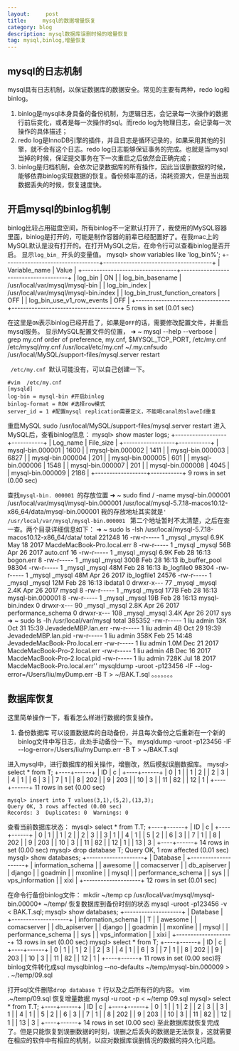 ```yaml
---
layout:     post
title:     mysql的数据增量恢复 
category: blog
description: mysql数据库误删时候的增量恢复
tag: mysql,binlog,增量恢复
---
```


## mysql的日志机制
mysql具有日志机制，以保证数据库的数据安全。常见的主要有两种，redo log和binlog。
1. binlog是mysql本身具备的备份机制，为逻辑日志，会记录每一次操作的数据行前后变化，或者是每一次操作的sql。而redo log为物理日志，会记录每一次操作的具体描述；
2. redo log是InnoDB引擎的插件，并且日志是循环记录的，如果采用其他的引擎，就不会有这个日志。redo log日志能够保证事务的完成。也就是当mysql当掉的时候，保证提交事务在下一次重启之后依然会正确完成；
3. binlog是归档机制，会依次记录数据库的所有操作，因此当误删数据的时候，能够依靠binlog实现数据的恢复。备份频率高的话，消耗资源大，但是当出现数据丢失的时候，恢复速度快。
## 开启mysql的binlog机制
binlog比较占用磁盘空间，所有binlog不一定默认打开了，我使用的MySQL容器里面，binlog是打开的，可能是制作容器的前辈已经配置好了。在我mac上的MySQL默认是没有打开的。在打开MySQL之后，在命令行可以查看binlog是否开启。
显示`log_bin_` 开头的变量值。
	mysql> show variables like 'log_bin%';
	+---------------------------------+--------------------------------------+
	| Variable_name                   | Value                                |
	+---------------------------------+--------------------------------------+
	| log_bin                         | ON                                   |
	| log_bin_basename                | /usr/local/var/mysql/mysql-bin       |
	| log_bin_index                   | /usr/local/var/mysql/mysql-bin.index |
	| log_bin_trust_function_creators | OFF                                  |
	| log_bin_use_v1_row_events       | OFF                                  |
	+---------------------------------+--------------------------------------+
	5 rows in set (0.01 sec)

在这里是`ON`表示binlog已经开启了，如果是`OFF`的话，需要修改配置文件，并重启mysql服务。
显示MySQL配置文件的位置，
	➜  ~ mysql --help --verbose | grep my.cnf
	                      order of preference, my.cnf, $MYSQL_TCP_PORT,
	/etc/my.cnf /etc/mysql/my.cnf /usr/local/etc/my.cnf ~/.my.cnfsudo /usr/local/MySQL/support-files/mysql.server restart

` /etc/my.cnf `默认可能没有，可以自己创建一下。

	#vim  /etc/my.cnf
	[mysqld]
	log-bin = mysql-bin #开启binlog
	binlog-format = ROW #选择row模式
	server_id = 1 #配置mysql replication需要定义，不能喝canal的slaveId重复

重启MySQL
	 sudo /usr/local/MySQL/support-files/mysql.server restart
进入MySQL后，查看binlog信息：
	mysql> show master logs;
	+------------------+-----------+
	| Log_name         | File_size |
	+------------------+-----------+
	| mysql-bin.000001 |      1600 |
	| mysql-bin.000002 |      1411 |
	| mysql-bin.000003 |      6827 |
	| mysql-bin.000004 |       201 |
	| mysql-bin.000005 |       601 |
	| mysql-bin.000006 |      1548 |
	| mysql-bin.000007 |       201 |
	| mysql-bin.000008 |      4045 |
	| mysql-bin.000009 |      2186 |
	+------------------+-----------+
	9 rows in set (0.00 sec)

查找`mysql-bin. 000001 `的存放位置
	➜  ~ sudo find / -name mysql-bin.000001
	/usr/local/var/mysql/mysql-bin.000001
	/usr/local/mysql-5.7.18-macos10.12-x86_64/data/mysql-bin.000001
我的存放地址其实就是`' /usr/local/var/mysql/mysql-bin.000001 `
第二个地址暂时不太清楚，之后在查一查。两个目录详细信息如下：
	➜  ~ sudo ls -lsh  /usr/local/mysql-5.7.18-macos10.12-x86_64/data/
	total 221248
	   16 -rw-r-----    1 _mysql  _mysql   6.9K May 18  2017 MacdeMacBook-Pro.local.err
	    8 -rw-r-----    1 _mysql  _mysql    56B Apr 26  2017 auto.cnf
	   16 -rw-r-----    1 _mysql  _mysql   6.9K Feb 28 16:13 bogon.err
	    8 -rw-r-----    1 _mysql  _mysql   300B Feb 28 16:13 ib_buffer_pool
	98304 -rw-r-----    1 _mysql  _mysql    48M Feb 28 16:13 ib_logfile0
	98304 -rw-r-----    1 _mysql  _mysql    48M Apr 26  2017 ib_logfile1
	24576 -rw-r-----    1 _mysql  _mysql    12M Feb 28 16:13 ibdata1
	    0 drwxr-x---   77 _mysql  _mysql   2.4K Apr 26  2017 mysql
	    8 -rw-r-----    1 _mysql  _mysql   177B Feb 28 16:13 mysql-bin.000001
	    8 -rw-r-----    1 _mysql  _mysql    19B Feb 28 16:13 mysql-bin.index
	    0 drwxr-x---   90 _mysql  _mysql   2.8K Apr 26  2017 performance_schema
	    0 drwxr-x---  108 _mysql  _mysql   3.4K Apr 26  2017 sys
	➜  ~ sudo ls -lh  /usr/local/var/mysql
	total 385352
	-rw-r-----    1 liu  admin    13K Oct 31 15:39 JevadedeMBP.lan.err
	-rw-r-----    1 liu  admin     4B Oct 29 19:39 JevadedeMBP.lan.pid
	-rw-r-----    1 liu  admin   358K Feb 25 14:48 JevadedeMacBook-Pro.local.err
	-rw-r-----    1 liu  admin   1.0M Dec 21  2017 MacdeMacBook-Pro-2.local.err
	-rw-r-----    1 liu  admin     4B Dec 16  2017 MacdeMacBook-Pro-2.local.pid
	-rw-r-----    1 liu  admin   728K Jul 18  2017 MacdeMacBook-Pro.local.err''  mysqldump -uroot -p123456 -lF --log-error=/Users/liu/myDump.err -B T > ~/BAK.T.sql
	。。。。。。。

## 数据库恢复
这里简单操作一下，看看怎么样进行数据的恢复操作。
1. 备份数据库
可以设置数据库的自动备份，并且每次备份之后重新在一个新的binlog文件中写日志，此处手动备份一下。
	 mysqldump -uroot -p123456 -lF --log-error=/Users/liu/myDump.err -B T > ~/BAK.T.sql

进入mysql中，进行数据库的相关操作，增删改，然后模拟误删数据库。
	mysql> select * from T;
	+----+------+
	| ID | c    |
	+----+------+
	|  0 |    1 |
	|  1 |    2 |
	|  2 |    3 |
	|  4 |    1 |
	|  6 |    3 |
	|  7 |    1 |
	|  8 |  202 |
	|  9 |  203 |
	| 10 |    3 |
	| 11 |   82 |
	| 12 |    1 |
	+----+------+
	11 rows in set (0.00 sec)
	
	mysql> insert into T values(3,1),(5,2),(13,3);
	Query OK, 3 rows affected (0.00 sec)
	Records: 3  Duplicates: 0  Warnings: 0

查看当前数据库状态：
	mysql> select * from T.T;
	+----+------+
	| ID | c    |
	+----+------+
	|  0 |    1 |
	|  1 |    2 |
	|  2 |    3 |
	|  3 |    1 |
	|  4 |    1 |
	|  5 |    2 |
	|  6 |    3 |
	|  7 |    1 |
	|  8 |  202 |
	|  9 |  203 |
	| 10 |    3 |
	| 11 |   82 |
	| 12 |    1 |
	| 13 |    3 |
	+----+------+
	14 rows in set (0.00 sec)
	mysql> drop database T;
	Query OK, 1 row affected (0.01 sec)
	mysql> show databases;
	+--------------------+
	| Database           |
	+--------------------+
	| information_schema |
	| awesome            |
	| comacserver        |
	| db_apiserver       |
	| django             |
	| goadmin            |
	| mxonline           |
	| mysql              |
	| performance_schema |
	| sys                |
	| vps_information    |
	| xixi               |
	+--------------------+
	12 rows in set (0.01 sec)

在命令行备份binlog文件：
	mkdir ~/temp
	cp /usr/local/var/mysql/mysql-bin.00000* ~/temp/
恢复数据库到备份时刻的状态
	mysql -uroot -p123456 -v < BAK.T.sql;
	mysql> show databases;
	+--------------------+
	| Database           |
	+--------------------+
	| information_schema |
	| T                  |
	| awesome            |
	| comacserver        |
	| db_apiserver       |
	| django             |
	| goadmin            |
	| mxonline           |
	| mysql              |
	| performance_schema |
	| sys                |
	| vps_information    |
	| xixi               |
	+--------------------+
	13 rows in set (0.00 sec)
	mysql> select * from T;
	+----+------+
	| ID | c    |
	+----+------+
	|  0 |    1 |
	|  1 |    2 |
	|  2 |    3 |
	|  4 |    1 |
	|  6 |    3 |
	|  7 |    1 |
	|  8 |  202 |
	|  9 |  203 |
	| 10 |    3 |
	| 11 |   82 |
	| 12 |    1 |
	+----+------+
	11 rows in set (0.00 sec)将binlog文件转化成sql
 mysqlbinlog   --no-defaults   ~/temp/mysql-bin.000009 > . ~/temp/09.sql

打开sql文件删除`drop database T` 行以及之后所有行的内容。
	vim .~/temp/09.sql
恢复增量数据
	mysql -u root -p  < ~/temp 09.sql
	mysql> select * from T.T;
	+----+------+
	| ID | c    |
	+----+------+
	|  0 |    1 |
	|  1 |    2 |
	|  2 |    3 |
	|  3 |    1 |
	|  4 |    1 |
	|  5 |    2 |
	|  6 |    3 |
	|  7 |    1 |
	|  8 |  202 |
	|  9 |  203 |
	| 10 |    3 |
	| 11 |   82 |
	| 12 |    1 |
	| 13 |    3 |
	+----+------+
	14 rows in set (0.00 sec)
至此数据库就恢复完成了。但是只能恢复到误删数据的时刻，误删之后丢失的数据是无法恢复，这就需要在相应的软件中有相应的机制，以应对数据库误删情况的数据的持久化问题。
